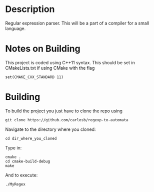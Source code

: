 # Description
Regular expression parser. This will be a part of a compiler for a small language.

# Notes on Building
This project is coded using C++11 syntax. This should be set in CMakeLists.txt if using CMake with the flag

`set(CMAKE_CXX_STANDARD 11)`

# Building

To build the project you just have to clone the repo using

`git clone https://github.com/carlosb/regexp-to-automata`

Navigate to the directory where you cloned:

`cd dir_where_you_cloned`

Type in:

````
cmake .
cd cmake-build-debug
make

````

And to execute:

`./MyRegex`
